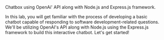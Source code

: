 Chatbox using OpenAi' API along with Node.js and Express.js framework.

In this lab, you will get familiar with the process of developing a basic chatbot capable of responding to software development-related questions. We'll be utilizing OpenAI's API along with Node.js using the Express.js framework to build this interactive chatbot. Let's get started!
